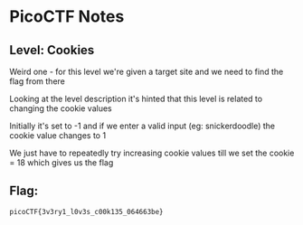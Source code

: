 # PicoCTF Notes
## Level: Cookies

Weird one - for this level we're given a target site and we need to find the flag from there

Looking at the level description it's hinted that this level is related to changing the cookie values

Initially it's set to -1 and if we enter a valid input (eg: snickerdoodle) the cookie value changes to 1

We just have to repeatedly try increasing cookie values till we set the cookie = 18 which gives us the flag


## Flag:
``` picoCTF{3v3ry1_l0v3s_c00k135_064663be} ```